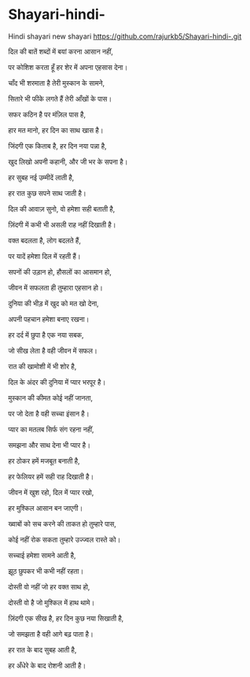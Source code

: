 # Shayari-hindi-
Hindi shayari new shayari 
https://github.com/rajurkb5/Shayari-hindi-.git
<div class="shayari">
  <p>दिल की बातें शब्दों में बयां करना आसान नहीं,</p>
  <p>पर कोशिश करता हूँ हर शेर में अपना एहसास देना।</p>
</div>


<div class="shayari">
  <p>चाँद भी शरमाता है तेरी मुस्कान के सामने,</p>
  <p>सितारे भी फीके लगते हैं तेरी आँखों के पास।</p>
</div>


<div class="shayari">
  <p>सफर कठिन है पर मंज़िल पास है,</p>
  <p>हार मत मानो, हर दिन का साथ खास है।</p>
</div>



<div class="shayari">
  <p>जिंदगी एक किताब है, हर दिन नया पन्ना है,</p>
  <p>खुद लिखो अपनी कहानी, और जी भर के सपना है।</p>
</div>

<div class="shayari">
  <p>हर सुबह नई उम्मीदें लाती है,</p>
  <p>हर रात कुछ सपने साथ जाती है।</p>
</div>

<div class="shayari">
  <p>दिल की आवाज़ सुनो, वो हमेशा सही बताती है,</p>
  <p>ज़िंदगी में कभी भी असली राह नहीं दिखाती है।</p>
</div>

<div class="shayari">
  <p>वक्त बदलता है, लोग बदलते हैं,</p>
  <p>पर यादें हमेशा दिल में रहती हैं।</p>
</div>

<div class="shayari">
  <p>सपनों की उड़ान हो, हौसलों का आसमान हो,</p>
  <p>जीवन में सफलता ही तुम्हारा एहसान हो।</p>
</div>

<div class="shayari">
  <p>दुनिया की भीड़ में खुद को मत खो देना,</p>
  <p>अपनी पहचान हमेशा बनाए रखना।</p>
</div>

<div class="shayari">
  <p>हर दर्द में छुपा है एक नया सबक,</p>
  <p>जो सीख लेता है वही जीवन में सफल।</p>
</div>

<div class="shayari">
  <p>रात की खामोशी में भी शोर है,</p>
  <p>दिल के अंदर की दुनिया में प्यार भरपूर है।</p>
</div>

<div class="shayari">
  <p>मुस्कान की कीमत कोई नहीं जानता,</p>
  <p>पर जो देता है वही सच्चा इंसान है।</p>
</div>

<div class="shayari">
  <p>प्यार का मतलब सिर्फ संग रहना नहीं,</p>
  <p>समझना और साथ देना भी प्यार है।</p>
</div>

<div class="shayari">
  <p>हर ठोकर हमें मजबूत बनाती है,</p>
  <p>हर फेलियर हमें सही राह दिखाती है।</p>
</div>

<div class="shayari">
  <p>जीवन में खुश रहो, दिल में प्यार रखो,</p>
  <p>हर मुश्किल आसान बन जाएगी।</p>
</div>

<div class="shayari">
  <p>ख्वाबों को सच करने की ताकत हो तुम्हारे पास,</p>
  <p>कोई नहीं रोक सकता तुम्हारे उज्ज्वल रास्ते को।</p>
</div>

<div class="shayari">
  <p>सच्चाई हमेशा सामने आती है,</p>
  <p>झूठ छुपकर भी कभी नहीं रहता।</p>
</div>

<div class="shayari">
  <p>दोस्ती वो नहीं जो हर वक्त साथ हो,</p>
  <p>दोस्ती वो है जो मुश्किल में हाथ थामे।</p>
</div>

<div class="shayari">
  <p>ज़िंदगी एक सीख है, हर दिन कुछ नया सिखाती है,</p>
  <p>जो समझता है वही आगे बढ़ पाता है।</p>
</div>

<div class="shayari">
  <p>हर रात के बाद सुबह आती है,</p>
  <p>हर अँधेरे के बाद रोशनी आती है।</p>
</div>


